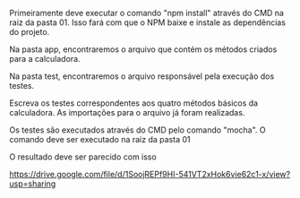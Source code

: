 Primeiramente deve executar o comando "npm install" através do CMD na raiz da pasta 01. Isso fará com que o NPM baixe e instale as dependências do projeto.

Na pasta app, encontraremos o arquivo que contém os métodos criados para a calculadora.

Na pasta test, encontraremos o arquivo responsável pela execução dos testes.

Escreva os testes correspondentes aos quatro métodos básicos da calculadora. As importações para o arquivo já foram realizadas. 

Os testes são executados através do CMD pelo comando "mocha". O comando deve ser executado na raiz da pasta 01

O resultado deve ser parecido com isso

https://drive.google.com/file/d/1SoojREPf9HI-541VT2xHok6vie62c1-x/view?usp=sharing